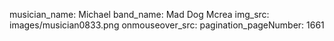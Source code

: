 musician_name: Michael
band_name: Mad Dog Mcrea
img_src: images/musician0833.png
onmouseover_src: 
pagination_pageNumber: 1661